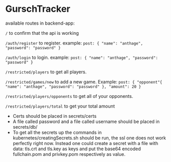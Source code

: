 # GurschTracker

available routes in backend-app:

`/`
to confirm that the api is working

`/auth/register`
to register.
example:
`post: { "name": "anthage", "password": "password" }`

`/auth/login`
to login.
example:
`post: { "name": "anthage", "password": "password" }`

`/restricted/players`
to get all players.

`/restricted/games/new`
to add a new game.
Example:
`post: { "opponent"{ "name": "anthage", "password": "password" }, "amount": 20 }`

`/restricted/players/opponents`
to get all of your opponents.

`/restricted/players/total`
to get your total amount

* Certs should be placed in secrets/certs 
* A file called password and a file called username should be placed in secrets/db/
* To get all the secrets up the commands in kubernetes/creatingSecrets.sh should be run, the ssl one does not work perfectly right now. Instead one could create a secret with a file with data: tls.crt and tls.key as keys and put the base64 encoded fullchain.pom and privkey.pom respectively as value.